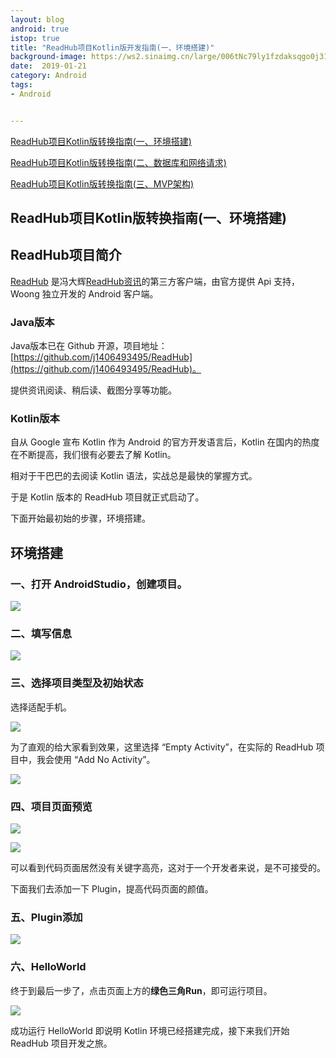 ```yaml
---
layout: blog 
android: true 
istop: true
title: "ReadHub项目Kotlin版开发指南(一、环境搭建)" 
background-image: https://ws2.sinaimg.cn/large/006tNc79ly1fzdaksqgo0j31930u0n40.jpg
date:  2019-01-21
category: Android
tags: 
- Android


---
```


[ReadHub项目Kotlin版转换指南(一、环境搭建)](<http://woong.cn/2019/01/21/readhub-kotlin1.html>)

[ReadHub项目Kotlin版转换指南(二、数据库和网络请求)](<http://woong.cn/2019/03/08/readhub-kotlin2.html>)

[ReadHub项目Kotlin版转换指南(三、MVP架构)](<http://woong.cn/2019/03/17/readhub-kotlin3.html>)

## ReadHub项目Kotlin版转换指南(一、环境搭建)

## ReadHub项目简介

[ReadHub](https://github.com/j1406493495/ReadHub) 是冯大辉[ReadHub资讯](https://readhub.me/)的第三方客户端，由官方提供 Api 支持，Woong 独立开发的 Android 客户端。

### Java版本

Java版本已在 Github 开源，项目地址：[https://github.com/j1406493495/ReadHub](https://github.com/j1406493495/ReadHub)。

提供资讯阅读、稍后读、截图分享等功能。

### Kotlin版本

自从 Google 宣布 Kotlin 作为 Android 的官方开发语言后，Kotlin 在国内的热度在不断提高，我们很有必要去了解 Kotlin。

相对于干巴巴的去阅读 Kotlin 语法，实战总是最快的掌握方式。

于是 Kotlin 版本的 ReadHub 项目就正式启动了。

下面开始最初始的步骤，环境搭建。

##  环境搭建

### 一、打开 AndroidStudio，创建项目。

![](https://ws4.sinaimg.cn/large/006tNc79ly1fze9qb34d2j316c0q441y.jpg)

### 二、填写信息

![](https://ws4.sinaimg.cn/large/006tNc79ly1fze9q9dwjnj31io0u0tem.jpg)

### 三、选择项目类型及初始状态

选择适配手机。

![](https://ws1.sinaimg.cn/large/006tNc79ly1fze9q79k8ij31480u00xb.jpg)

为了直观的给大家看到效果，这里选择 “Empty Activity”，在实际的 ReadHub 项目中，我会使用 “Add No Activity”。

![](https://ws4.sinaimg.cn/large/006tNc79ly1fze9q3iummj314a0u0gow.jpg)

### 四、项目页面预览

![](https://ws2.sinaimg.cn/large/006tNc79ly1fze9q1btqjj316i0u07as.jpg)

![](https://ws3.sinaimg.cn/large/006tNc79ly1fze9pzqw0gj30u00u6guw.jpg)

可以看到代码页面居然没有关键字高亮，这对于一个开发者来说，是不可接受的。

下面我们去添加一下 Plugin，提高代码页面的颜值。

### 五、Plugin添加

![](https://ws4.sinaimg.cn/large/006tNc79ly1fze9px321oj31ac0u00yq.jpg)

### 六、HelloWorld

终于到最后一步了，点击页面上方的**绿色三角Run**，即可运行项目。

![](https://ws1.sinaimg.cn/large/006tNc79ly1fze9pv6c42j31kf0u013x.jpg)

成功运行 HelloWorld 即说明 Kotlin 环境已经搭建完成，接下来我们开始 ReadHub 项目开发之旅。